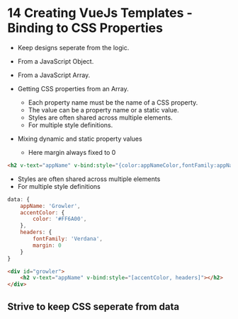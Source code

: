 # 14 Creating VueJs Templates - Binding to CSS Properties

- Keep designs seperate from the logic.
- From a JavaScript Object.
- From a JavaScript Array.
- Getting CSS properties from an Array.
	- Each property name must be the name of a CSS property.
	- The value can be a property name or a static value.
	- Styles are often shared across multiple elements.
	- For multiple style definitions.

- Mixing dynamic and static property values
	- Here margin always fixed to 0

```html
<h2 v-text="appName" v-bind:style="{color:appNameColor,fontFamily:appNameFontFamily,margin:0}"> </h2>
```

- Styles are often shared across multiple elements
- For multiple style definitions

```javascript
data: {
    appName: 'Growler',
    accentColor: {
        color: '#FF6A00',
    },
    headers: {
        fontFamily: 'Verdana',
        margin: 0
    }
}
```
```html
<div id="growler">
	<h2 v-text="appName" v-bind:style="[accentColor, headers]"></h2>
</div>

```

## Strive to keep CSS seperate from data